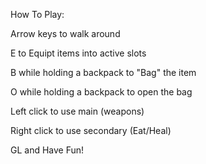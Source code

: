 How To Play:

Arrow keys to walk around

E to Equipt items into active slots

B while holding a backpack to "Bag" the item

O while holding a backpack to open the bag

Left click to use main (weapons)

Right click to use secondary (Eat/Heal)




GL and Have Fun!
